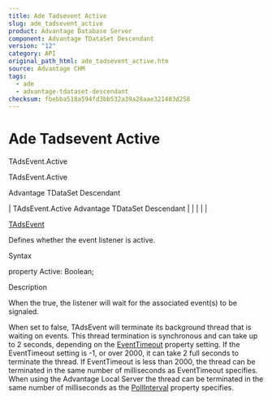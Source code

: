 ```yaml
---
title: Ade Tadsevent Active
slug: ade_tadsevent_active
product: Advantage Database Server
component: Advantage TDataSet Descendant
version: "12"
category: API
original_path_html: ade_tadsevent_active.htm
source: Advantage CHM
tags:
  - ade
  - advantage-tdataset-descendant
checksum: fbebba518a594fd3bb532a39a28aae321483d258
---
```


# Ade Tadsevent Active

TAdsEvent.Active

TAdsEvent.Active

Advantage TDataSet Descendant

| TAdsEvent.Active  Advantage TDataSet Descendant |  |  |  |  |

[TAdsEvent](ade_tadsevent.md)

Defines whether the event listener is active.

Syntax

property Active: Boolean;

Description

When the true, the listener will wait for the associated event(s) to be signaled.

When set to false, TAdsEvent will terminate its background thread that is waiting on events. This thread termination is synchronous and can take up to 2 seconds, depending on the [EventTimeout](ade_tadsevent_eventtimeout.md) property setting. If the EventTimeout setting is -1, or over 2000, it can take 2 full seconds to terminate the thread. If EventTimeout is less than 2000, the thread can be terminated in the same number of milliseconds as EventTimeout specifies. When using the Advantage Local Server the thread can be terminated in the same number of milliseconds as the [PollInterval](ade_tadsevent_pollinterval.md) property specifies.
